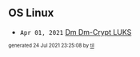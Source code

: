 ## OS Linux


* <code>Apr 01, 2021</code> [Dm Dm-Crypt LUKS](2021-04-01T10-13-55-dm-dm-crypt-luks.md)

<sup><sub>generated 24 Jul 2021 23:25:08 by <a href='https://github.com/senorprogrammer/til'>til</a></sub></sup>

